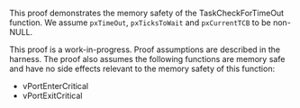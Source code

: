 This proof demonstrates the memory safety of the TaskCheckForTimeOut function.
We assume `pxTimeOut`, `pxTicksToWait` and `pxCurrentTCB` to be non-NULL.

This proof is a work-in-progress. Proof assumptions are described in the
harness. The proof also assumes the following functions are memory safe and have
no side effects relevant to the memory safety of this function:

-   vPortEnterCritical
-   vPortExitCritical
